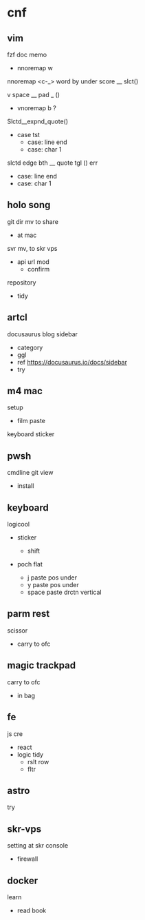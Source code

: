 
# cnf


## vim

fzf doc memo
- nnoremap <leader>w


nnoremap <c-_> word by under score __ slct()


v space __ pad _ ()
- vnoremap b ?


Slctd__expnd_quote()
- case tst
  - case: line end
  - case: char 1


slctd edge bth __ quote tgl () err
- case: line end
- case: char 1


## holo song

git dir mv to share
- at mac


svr mv, to skr vps
- api url mod
  - confirm


repository
- tidy


## artcl

docusaurus blog sidebar
- category
- ggl
- ref https://docusaurus.io/docs/sidebar
- try


## m4 mac

setup
- film paste

keyboard sticker


## pwsh

cmdline git view
- install


## keyboard

logicool
- sticker
  - shift

- poch flat
  - j     paste pos   under
  - y     paste pos   under
  - space paste drctn vertical


## parm rest

scissor
- carry to ofc


## magic trackpad

carry to ofc
- in bag


## fe

js cre
- react
- logic tidy
  - rslt row
  - fltr


## astro

try


## skr-vps

setting at skr console
- firewall


## docker

learn
- read book




